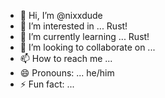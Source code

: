 - 👋 Hi, I’m @nixxdude
- 👀 I’m interested in ... Rust!
- 🌱 I’m currently learning ... Rust!
- 💞️ I’m looking to collaborate on ...
- 📫 How to reach me ...
- 😄 Pronouns: ... he/him
- ⚡ Fun fact: ...

<!---
nixxdude/nixxdude is a ✨ special ✨ repository because its `README.md` (this file) appears on your GitHub profile.
You can click the Preview link to take a look at your changes.
--->
